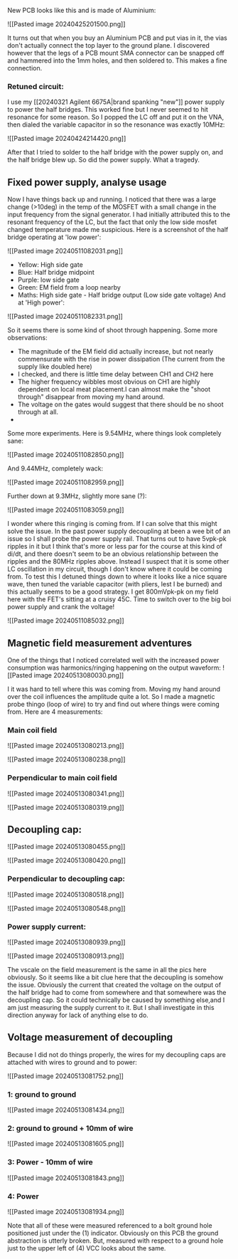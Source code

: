 
New PCB looks like this and is made of Aluminium:

![[Pasted image 20240425201500.png]]

It turns out that when you buy an Aluminium PCB and put vias in it, the vias don't actually connect the top layer to the ground plane. I discovered however that the legs of a PCB mount SMA connector can be snapped off and hammered into the 1mm holes, and then soldered to. This makes a fine connection.
### Retuned circuit:

I use my [[20240321 Agilent 6675A|brand spanking "new"]] power supply to power the half bridges. This worked fine but I never seemed to hit resonance for some reason. So I popped the LC off and put it on the VNA, then dialed the variable capacitor in so the resonance was exactly 10MHz:


![[Pasted image 20240424214420.png]]

After that I tried to solder to the half bridge with the power supply on, and the half bridge blew up. So did the power supply. What a tragedy.

## Fixed power supply, analyse usage

Now I have things back up and running. I noticed that there was a large change (>10deg) in the temp of the MOSFET with a small change in the input frequency from the signal generator. I had initially attributed this to the resonant frequency of the LC, but the fact that only the low side mosfet changed temperature made me suspicious. Here is a screenshot of the half bridge operating at 'low power':

![[Pasted image 20240511082031.png]]

- Yellow: High side gate
- Blue: Half bridge midpoint
- Purple: low side gate
- Green: EM field from a loop nearby
- Maths: High side gate - Half bridge output (Low side gate voltage)
And at 'High power':

![[Pasted image 20240511082331.png]]

So it seems there is some kind of shoot through happening. Some more observations:
- The magnitude of the EM field did actually increase, but not nearly commensurate with the rise in power dissipation (The current from the supply like doubled here)
- I checked, and there is little time delay between CH1 and CH2 here
- The higher frequency wibbles most obvious on CH1 are highly dependent on local meat placement.I can almost make the "shoot through" disappear from moving my hand around.
- The voltage on the gates would suggest that there should be no shoot through at all.
- 

Some more experiments. Here is 9.54MHz, where things look completely sane:

![[Pasted image 20240511082850.png]]

And 9.44MHz, completely wack:

![[Pasted image 20240511082959.png]]

Further down at 9.3MHz, slightly more sane (?):

![[Pasted image 20240511083059.png]]

I wonder where this ringing is coming from. If I can solve that this might solve the issue. In the past power supply decoupling at been a wee bit of an issue so I shall probe the power supply rail. That turns out to have 5vpk-pk ripples in it but I think that's more or less par for the course at this kind of di/dt, and there doesn't seem to be an obvious relationship between the ripples and the 80MHz ripples above. Instead I suspect that it is some other LC oscillation in my circuit, though I don't know where it could be coming from. To test this I detuned things down to where it looks like a nice square wave, then tuned the variable capacitor (with pliers, lest I be burned) and this actually seems to be a good strategy. I get 800mVpk-pk on my field here with the FET's sitting at a cruisy 45C. Time to switch over to the big boi power supply and crank the voltage!

![[Pasted image 20240511085032.png]]

## Magnetic field measurement adventures

One of the things that I noticed correlated well with the increased power consumption was harmonics/ringing happening on the output waveform:
![[Pasted image 20240513080030.png]]

I it was hard to tell where this was coming from. Moving my hand around over the coil influences the amplitude quite a lot. So I made a magnetic probe thingo (loop of wire) to try and find out where things were coming from. Here are 4 measurements:

### Main coil field

![[Pasted image 20240513080213.png]]

![[Pasted image 20240513080238.png]]

### Perpendicular to main coil field

![[Pasted image 20240513080341.png]]

![[Pasted image 20240513080319.png]]

## Decoupling cap:

![[Pasted image 20240513080455.png]]

![[Pasted image 20240513080420.png]]

### Perpendicular to decoupling cap:

![[Pasted image 20240513080518.png]]

![[Pasted image 20240513080548.png]]

### Power supply current:

![[Pasted image 20240513080939.png]]

![[Pasted image 20240513080913.png]]

The vscale on the field measurement is the same in all the pics here obviously. So it seems like a bit clue here that the decoupling is somehow the issue. Obviously the current that created the voltage on the output of the half bridge had to come from somewhere and that somewhere was the decoupling cap. So it could technically be caused by something else,and I am just measuring the supply current to it. But I shall investigate in this direction anyway for lack of anything else to do.

## Voltage measurement of decoupling

Because I did not do things properly, the wires for my decoupling caps are attached with wires to ground and to power:

![[Pasted image 20240513081752.png]]
### 1: ground to ground

![[Pasted image 20240513081434.png]]

### 2: ground to ground + 10mm of wire

![[Pasted image 20240513081605.png]]

### 3: Power - 10mm of wire

![[Pasted image 20240513081843.png]]

### 4: Power

![[Pasted image 20240513081934.png]]

Note that all of these were measured referenced to a bolt ground hole positioned just under the (1) indicator. Obviously on this PCB the ground abstraction is utterly broken. But, measured with respect to a ground hole just to the upper left of (4) VCC looks about the same.